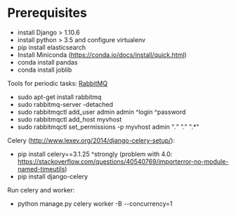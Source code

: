 # Prerequisites

- install Django > 1.10.6
- install python > 3.5 and configure virtualenv
- pip install elasticsearch
- Install Miniconda (https://conda.io/docs/install/quick.html)
- conda install pandas
- conda install joblib

Tools for periodic tasks:
[RabbitMQ](http://www.deenter.com/2016/01/25/how-to-install-celery-on-django-and-create-a-periodic-task/)
- sudo apt-get install rabbitmq
- sudo rabbitmq-server -detached
- sudo rabbitmqctl add_user admin admin
                            ^login ^password
- sudo rabbitmqctl add_host myvhost
- sudo rabbitmqctl set_permissions -p myvhost admin ".*" ".*" ".*"

Celery (http://www.lexev.org/2014/django-celery-setup/):
- pip install celery==3.1.25
                      ^strongly (problem with 4.0: https://stackoverflow.com/questions/40540769/importerror-no-module-named-timeutils)
- pip install django-celery

Run celery and worker:
- python manage.py celery worker -B --concurrency=1

